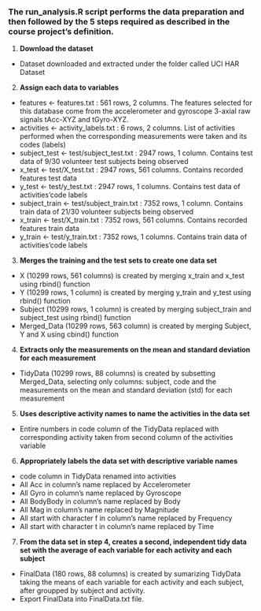 ### The run_analysis.R script performs the data preparation and then followed by the 5 steps required as described in the course project’s definition.

1. **Download the dataset**
- Dataset downloaded and extracted under the folder called UCI HAR Dataset

2. **Assign each data to variables**
- features <- features.txt : 561 rows, 2 columns. The features selected for this database come from the accelerometer and gyroscope 3-axial raw signals tAcc-XYZ and tGyro-XYZ.
- activities <- activity_labels.txt : 6 rows, 2 columns. List of activities performed when the corresponding measurements were taken and its codes (labels)
- subject_test <- test/subject_test.txt : 2947 rows, 1 column. Contains test data of 9/30 volunteer test subjects being observed
- x_test <- test/X_test.txt : 2947 rows, 561 columns. Contains recorded features test data
- y_test <- test/y_test.txt : 2947 rows, 1 columns. Contains test data of activities’code labels
- subject_train <- test/subject_train.txt : 7352 rows, 1 column. Contains train data of 21/30 volunteer subjects being observed
- x_train <- test/X_train.txt : 7352 rows, 561 columns. Contains recorded features train data
- y_train <- test/y_train.txt : 7352 rows, 1 columns. Contains train data of activities’code labels

3. **Merges the training and the test sets to create one data set**
- X (10299 rows, 561 columns) is created by merging x_train and x_test using rbind() function
- Y (10299 rows, 1 column) is created by merging y_train and y_test using rbind() function
- Subject (10299 rows, 1 column) is created by merging subject_train and subject_test using rbind() function
- Merged_Data (10299 rows, 563 column) is created by merging Subject, Y and X using cbind() function

4. **Extracts only the measurements on the mean and standard deviation for each measurement**
- TidyData (10299 rows, 88 columns) is created by subsetting Merged_Data, selecting only columns: subject, code and the measurements on the mean and standard deviation (std) for each measurement

5. **Uses descriptive activity names to name the activities in the data set**
- Entire numbers in code column of the TidyData replaced with corresponding activity taken from second column of the activities variable

6. **Appropriately labels the data set with descriptive variable names**
- code column in TidyData renamed into activities
- All Acc in column’s name replaced by Accelerometer
- All Gyro in column’s name replaced by Gyroscope
- All BodyBody in column’s name replaced by Body
- All Mag in column’s name replaced by Magnitude
- All start with character f in column’s name replaced by Frequency
- All start with character t in column’s name replaced by Time

7. **From the data set in step 4, creates a second, independent tidy data set with the average of each variable for each activity and each subject**
- FinalData (180 rows, 88 columns) is created by sumarizing TidyData taking the means of each variable for each activity and each subject, after groupped by subject and activity.
- Export FinalData into FinalData.txt file.
